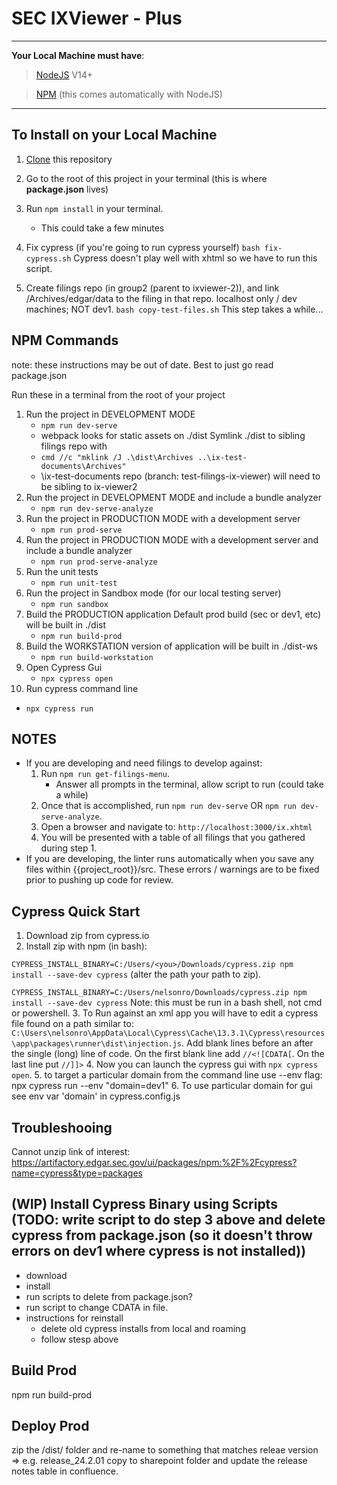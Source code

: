 # SEC IXViewer - Plus

---

**Your Local Machine must have**:

> [NodeJS](https://nodejs.org/en/download) V14+

> [NPM](https://nodejs.org/en/download) (this comes automatically with NodeJS)

---

## To Install on your Local Machine

1. [Clone](https://docs.gitlab.com/ee/gitlab-basics/start-using-git.html#clone-a-repository) this repository

2. Go to the root of this project in your terminal (this is where **package.json** lives)

3. Run `npm install` in your terminal.  
   - This could take a few minutes

4. Fix cypress (if you're going to run cypress yourself)
   `bash fix-cypress.sh`
   Cypress doesn't play well with xhtml so we have to run this script.
   
5. Create filings repo (in group2 (parent to ixviewer-2)), and link /Archives/edgar/data to the filing in that repo.
   localhost only / dev machines; NOT dev1.
   `bash copy-test-files.sh`
   This step takes a while...

## NPM Commands
note: these instructions may be out of date. Best to just go read package.json

Run these in a terminal from the root of your project

1. Run the project in DEVELOPMENT MODE
   - `npm run dev-serve`
   - webpack looks for static assets on ./dist  Symlink ./dist to sibling filings repo with 
   - `cmd //c "mklink /J .\dist\Archives ..\ix-test-documents\Archives"`
   - \ix-test-documents repo (branch: test-filings-ix-viewer) will need to be sibling to ix-viewer2
2. Run the project in DEVELOPMENT MODE and include a bundle analyzer
   - `npm run dev-serve-analyze`
3. Run the project in PRODUCTION MODE with a development server
   - `npm run prod-serve`
4. Run the project in PRODUCTION MODE with a development server and include a bundle analyzer
   - `npm run prod-serve-analyze`
5. Run the unit tests
   - `npm run unit-test`
6. Run the project in Sandbox mode (for our local testing server)
   - `npm run sandbox`
7. Build the PRODUCTION application
   Default prod build (sec or dev1, etc) will be built in ./dist
   - `npm run build-prod`
8. Build the WORKSTATION version of application
   will be built in ./dist-ws
   - `npm run build-workstation`
9. Open Cypress Gui
   - `npx cypress open`
10. Run cypress command line
   - `npx cypress run`

## NOTES

- If you are developing and need filings to develop against:
  1.  Run `npm run get-filings-menu`.
      - Answer all prompts in the terminal, allow script to run (could take a while)
  2.  Once that is accomplished, run `npm run dev-serve` OR `npm run dev-serve-analyze`.
  3.  Open a browser and navigate to: `http://localhost:3000/ix.xhtml`
  4.  You will be presented with a table of all filings that you gathered during step 1.
- If you are developing, the linter runs automatically when you save any files within {{project_root}}/src. These errors / warnings are to be fixed prior to pushing up code for review.

## Cypress Quick Start
1. Download zip from cypress.io
2. Install zip with npm (in bash): 
<!-- generic -->
`CYPRESS_INSTALL_BINARY=C:/Users/<you>/Downloads/cypress.zip npm install --save-dev cypress`
(alter the path your path to zip).
<!-- robin (for ez copy pasta) -->
`CYPRESS_INSTALL_BINARY=C:/Users/nelsonro/Downloads/cypress.zip npm install --save-dev cypress`
Note: this  must be run in a bash shell, not cmd or powershell.
3. To Run against an xml app you will have to edit a cypress file found on a path similar to: `C:\Users\nelsonro\AppData\Local\Cypress\Cache\13.3.1\Cypress\resources\app\packages\runner\dist\injection.js`.  Add blank lines before an after the single (long) line of code.  On the first blank line add `//<![CDATA[`.  On the last line put `//]]>`
4. Now you can launch the cypress gui with `npx cypress open`.
5. to target a particular domain from the command line use --env flag:
   npx cypress run --env "domain=dev1"
6. To use particular domain for gui see env var 'domain' in cypress.config.js

## Troubleshooing
Cannot unzip
link of interest: https://artifactory.edgar.sec.gov/ui/packages/npm:%2F%2Fcypress?name=cypress&type=packages


## (WIP) Install Cypress Binary using Scripts (TODO: write script to do step 3 above and delete cypress from package.json (so it doesn't throw errors on dev1 where cypress is not installed))
- download
- install
- run scripts to delete from package.json?
- run script to change CDATA in file.
- instructions for reinstall
   - delete old cypress installs from local and roaming
   - follow stesp above


## Build Prod
npm run build-prod

## Deploy Prod
zip the /dist/ folder and re-name to something that matches releae version => e.g. release_24.2.01
copy to sharepoint folder and update the release notes table in confluence.